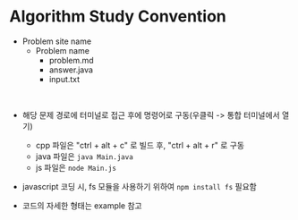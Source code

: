 # Algorithm Study Convention

- Problem site name
  - Problem name
    - problem.md
    - answer.java
    - input.txt

<br />

- 해당 문제 경로에 터미널로 접근 후에 명령어로 구동(우클릭 -> 통합 터미널에서 열기)

  - cpp 파일은 "ctrl + alt + c" 로 빌드 후, "ctrl + alt + r" 로 구동
  - java 파일은 `java Main.java`
  - js 파일은 `node Main.js`

- javascript 코딩 시, fs 모듈을 사용하기 위하여 `npm install fs` 필요함
- 코드의 자세한 형태는 example 참고
